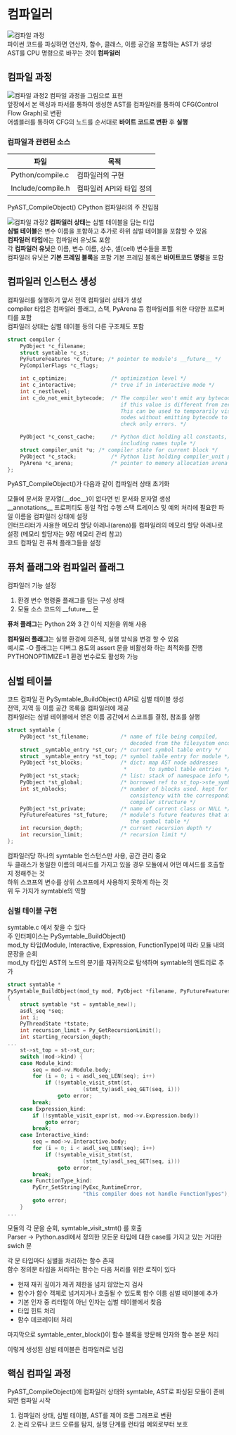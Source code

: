 # 컴파일러
![컴파일 과정](../images/7_compiler/00_compile_process.png)  
파이썬 코드를 파싱하면 연산자, 함수, 클래스, 이름 공간을 포함하는 AST가 생성   
AST를 CPU 명령으로 바꾸는 것이 **컴파일러**

## 컴파일 과정
![컴파일 과정2](../images/7_compiler/01_compile_process2.png)
컴파일 과정을 그림으로 표현  
앞장에서 본 렉싱과 파서를 통하여 생성한 AST를 컴파일러를 통하여 CFG(Control Flow Graph)로 변환   
어셈블러를 통하여 CFG의 노드를 순서대로 **바이트 코드로 변환** 후 **실행**

### 컴파일과 관련된 소스

| 파일                | 목적              |
|-------------------|-----------------|
| Python/compile.c  | 컴파일러의 구현        |
| Include/compile.h | 컴파일러 API와 타입 정의 |

PyAST_CompileObject() CPython 컴파일러의 주 진입점

![컴파일 과정2](../images/7_compiler/02_compile_status.png)
**컴파일러 상태**는 심벌 테이블을 담는 타입  
**심벌 테이블**은 변수 이름을 포함하고 추가로 하위 심벌 테이블을 포함할 수 있음   
**컴파일러 타입**에는 컴파일러 유닛도 포함   
각 **컴파일러 유닛**은 이름, 변수 이름, 상수, 셀(cell) 변수들을 포함   
컴파일러 유닛은 **기본 프레임 블록**을 포함
기본 프레임 블록은 **바이트코드 명령**을 포함

## 컴파일러 인스턴스 생성
컴파일러를 실행하기 앞서 전역 컴파일러 상태가 생성  
compiler 타입은 컴파일러 플래그, 스택, PyArena 등 컴파일러를 위한 다양한 프로퍼티를 포함   
컴파일러 상태는 심벌 테이블 등의 다른 구조체도 포함
```cpp
struct compiler {
    PyObject *c_filename;
    struct symtable *c_st;
    PyFutureFeatures *c_future; /* pointer to module's __future__ */
    PyCompilerFlags *c_flags;

    int c_optimize;              /* optimization level */
    int c_interactive;           /* true if in interactive mode */
    int c_nestlevel;
    int c_do_not_emit_bytecode;  /* The compiler won't emit any bytecode
                                    if this value is different from zero.
                                    This can be used to temporarily visit
                                    nodes without emitting bytecode to
                                    check only errors. */

    PyObject *c_const_cache;     /* Python dict holding all constants,
                                    including names tuple */
    struct compiler_unit *u; /* compiler state for current block */
    PyObject *c_stack;           /* Python list holding compiler_unit ptrs */
    PyArena *c_arena;            /* pointer to memory allocation arena */
};
```
PyAST_CompileObject()가 다음과 같이 컴파일러 상태 초기화

모듈에 문서화 문자열(\_\_doc\_\_)이 없다면 빈 문서화 문자열 생성   
\_\_annotations\_\_ 프로퍼티도 동일 작업 수행
스택 트레이스 및 예외 처리에 필요한 파일 이름을 컴파일러 상태에 설정  
인터프리터가 사용한 메모리 할당 아레나(arena)를 컴파일러의 메모리 할당 아레나로 설정 (메모리 할당자는 9장 메모리 관리 참고)   
코드 컴파일 전 퓨처 플래그들을 설정

## 퓨처 플래그와 컴파일러 플래그
컴파일러 기능 설정
1. 환경 변수 명령줄 플래그를 담는 구성 상태
2. 모듈 소스 코드의 \_\_future\_\_ 문

**퓨처 플래그**는 Python 2와 3 간 이식 지원을 위해 사용

**컴파일러 플래그**는 실행 환경에 의존적, 실행 방식을 변경 할 수 있음   
예시로 -O 플래그는 디버그 용도의 assert 문을 비활성화 하는 최적화를 진행   
PYTHONOPTIMIZE=1 환경 변수로도 활성화 가능

## 심벌 테이블
코드 컴파일 전 PySymtable_BuildObject() API로 심벌 테이블 생성   
전역, 지역 등 이름 공간 목록을 컴파일러에 제공  
컴파일러는 심벌 테이블에서 얻은 이름 공간에서 스코프를 결정, 참조를 실행

```cpp
struct symtable {
    PyObject *st_filename;          /* name of file being compiled,
                                       decoded from the filesystem encoding */
    struct _symtable_entry *st_cur; /* current symbol table entry */
    struct _symtable_entry *st_top; /* symbol table entry for module */
    PyObject *st_blocks;            /* dict: map AST node addresses
                                     *       to symbol table entries */
    PyObject *st_stack;             /* list: stack of namespace info */
    PyObject *st_global;            /* borrowed ref to st_top->ste_symbols */
    int st_nblocks;                 /* number of blocks used. kept for
                                       consistency with the corresponding
                                       compiler structure */
    PyObject *st_private;           /* name of current class or NULL */
    PyFutureFeatures *st_future;    /* module's future features that affect
                                       the symbol table */
    int recursion_depth;            /* current recursion depth */
    int recursion_limit;            /* recursion limit */
};
```
컴파일러당 하나의 symtable 인스턴스만 사용, 공간 관리 중요   
두 클래스가 동일한 이름의 메서드를 가지고 있을 경우 모듈에서 어떤 메서드를 호출할지 정해주는 것  
하위 스코프의 변수를 상위 스코프에서 사용하지 못하게 하는 것  
위 두 가지가 symtable의 역할   

### 심벌 테이블 구현
symtable.c 에서 찾을 수 있다   
주 인터페이스는 PySymtable_BuildObject()    
mod_ty 타입(Module, Interactive, Expression, FunctionType)에 따라 모듈 내의 문장을 순회   
mod_ty 타입인 AST의 노드의 분기를 재귀적으로 탐색하며 symtable의 엔트리로 추가
```cpp
struct symtable *
PySymtable_BuildObject(mod_ty mod, PyObject *filename, PyFutureFeatures *future)
{
    struct symtable *st = symtable_new();
    asdl_seq *seq;
    int i;
    PyThreadState *tstate;
    int recursion_limit = Py_GetRecursionLimit();
    int starting_recursion_depth;
...
    st->st_top = st->st_cur;
    switch (mod->kind) {
    case Module_kind:
        seq = mod->v.Module.body;
        for (i = 0; i < asdl_seq_LEN(seq); i++)
            if (!symtable_visit_stmt(st,
                        (stmt_ty)asdl_seq_GET(seq, i)))
                goto error;
        break;
    case Expression_kind:
        if (!symtable_visit_expr(st, mod->v.Expression.body))
            goto error;
        break;
    case Interactive_kind:
        seq = mod->v.Interactive.body;
        for (i = 0; i < asdl_seq_LEN(seq); i++)
            if (!symtable_visit_stmt(st,
                        (stmt_ty)asdl_seq_GET(seq, i)))
                goto error;
        break;
    case FunctionType_kind:
        PyErr_SetString(PyExc_RuntimeError,
                        "this compiler does not handle FunctionTypes");
        goto error;
    }
...
```
모듈의 각 문을 순회, symtable_visit_stmt() 를 호출   
Parser → Python.asdl에서 정의한 모든문 타입에 대한 case를 가지고 있는 거대한 swich 문   

각 문 타입마다 심벌을 처리하는 함수 존재   
함수 정의문 타입을 처리하는 함수는 다음 처리를 위한 로직이 있다
- 현재 재귀 깊이가 제귀 제한을 넘지 않았는지 검사
- 함수가 함수 객체로 넘겨지거나 호출될 수 있도록 함수 이름 심벌 테이블에 추가
- 기본 인자 중 리터럴이 아닌 인자는 심벌 테이블에서 찾음
- 타입 힌트 처리
- 함수 데코레이터 처리

마지막으로 symtable_enter_block()이 함수 블록을 방문해 인자와 함수 본문 처리

이렇게 생성된 심벌 테이블은 컴파일러로 넘김

## 핵심 컴파일 과정
PyAST_CompileObject()에 컴파일러 상태와 symtable, AST로 파싱된 모듈이 준비되면 컴파일 시작
1. 컴파일러 상태, 심벌 테이블, AST를 제어 흐름 그래프로 변환
2. 논리 오류나 코드 오류를 탐지, 실행 단계를 런타임 예외로부터 보호

